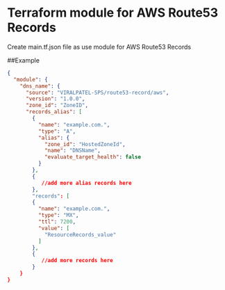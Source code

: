 # Terraform module for AWS Route53 Records

Create main.tf.json file as use module for AWS Route53 Records

##Example
```json
{
  "module": {
    "dns_name": {
      "source": "VIRALPATEL-SPS/route53-record/aws",
      "version": "1.0.0",
      "zone_id": "ZoneID",
      "records_alias": [
        {
          "name": "example.com.",
          "type": "A",
          "alias": {
            "zone_id": "HostedZoneId",
            "name": "DNSName",
            "evaluate_target_health": false
          }
        },
        {
           //add more alias records here
        },
        "records": [
        {
          "name": "example.com.",
          "type": "MX",
          "ttl": 7200,
          "value": [
            "ResourceRecords_value"
          ]
        },
        {
           //add more records here
        }
    }
}
```
